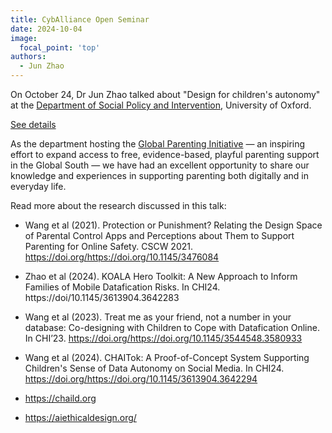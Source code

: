 ```yaml
---
title: CybAlliance Open Seminar
date: 2024-10-04
image:
  focal_point: 'top'
authors:
  - Jun Zhao
---
```



On October 24, Dr Jun Zhao talked about "Design for children's autonomy" at the [Department of Social Policy and Intervention](https://www.spi.ox.ac.uk), University of Oxford.

[See details](https://www.linkedin.com/posts/compscioxford_ai-activity-7254791345498738688-q7rI?utm_source=share&utm_medium=member_desktop)


As the department hosting the [Global Parenting Initiative](https://www.spi.ox.ac.uk/global-parenting-initiative) — an inspiring effort to expand access to free, evidence-based, playful parenting support in the Global South — we have had an excellent opportunity to share our knowledge and experiences in supporting parenting both digitally and in everyday life.

Read more about the research discussed in this talk:

- Wang et al (2021). Protection or Punishment? Relating the Design Space of Parental Control Apps and Perceptions about Them to Support Parenting for Online Safety. CSCW 2021. https://doi.org/https://doi.org/10.1145/3476084
- Zhao et al (2024). KOALA Hero Toolkit: A New Approach to Inform Families of Mobile Datafication Risks. In CHI24. https://doi/10.1145/3613904.3642283
- Wang et al (2023). Treat me as your friend, not a number in your database: Co-designing with Children to Cope with Datafication Online. In CHI’23. https://doi.org/https://doi.org/10.1145/3544548.3580933
- Wang et al (2024). CHAITok: A Proof-of-Concept System Supporting Children's Sense of Data Autonomy on Social Media. In CHI24. https://doi.org/https://doi.org/10.1145/3613904.3642294

- https://chaild.org
- https://aiethicaldesign.org/


